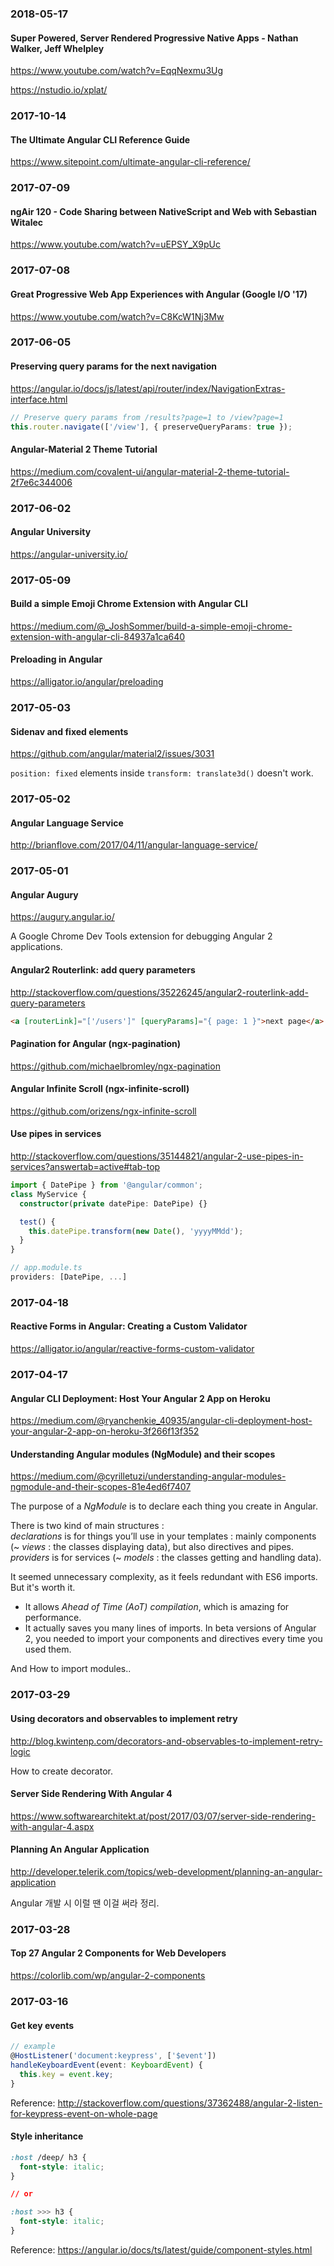 ### 2018-05-17

#### Super Powered, Server Rendered Progressive Native Apps - Nathan Walker, Jeff Whelpley

https://www.youtube.com/watch?v=EqqNexmu3Ug

https://nstudio.io/xplat/


### 2017-10-14

#### The Ultimate Angular CLI Reference Guide

https://www.sitepoint.com/ultimate-angular-cli-reference/


### 2017-07-09

#### ngAir 120 - Code Sharing between NativeScript and Web with Sebastian Witalec

https://www.youtube.com/watch?v=uEPSY_X9pUc


### 2017-07-08

#### Great Progressive Web App Experiences with Angular (Google I/O '17)

https://www.youtube.com/watch?v=C8KcW1Nj3Mw


### 2017-06-05

#### Preserving query params for the next navigation

https://angular.io/docs/js/latest/api/router/index/NavigationExtras-interface.html

```typescript
// Preserve query params from /results?page=1 to /view?page=1
this.router.navigate(['/view'], { preserveQueryParams: true });
```

#### Angular-Material 2 Theme Tutorial

https://medium.com/covalent-ui/angular-material-2-theme-tutorial-2f7e6c344006


### 2017-06-02

#### Angular University

https://angular-university.io/


### 2017-05-09

#### Build a simple Emoji Chrome Extension with Angular CLI

https://medium.com/@_JoshSommer/build-a-simple-emoji-chrome-extension-with-angular-cli-84937a1ca640

#### Preloading in Angular

https://alligator.io/angular/preloading


### 2017-05-03

#### Sidenav and fixed elements

https://github.com/angular/material2/issues/3031

`position: fixed` elements inside `transform: translate3d()` doesn't work.


### 2017-05-02

#### Angular Language Service

http://brianflove.com/2017/04/11/angular-language-service/


### 2017-05-01

#### Angular Augury

https://augury.angular.io/

A Google Chrome Dev Tools extension for debugging Angular 2 applications.

#### Angular2 Routerlink: add query parameters

http://stackoverflow.com/questions/35226245/angular2-routerlink-add-query-parameters

```html
<a [routerLink]="['/users']" [queryParams]="{ page: 1 }">next page</a>
```

#### Pagination for Angular (ngx-pagination)

https://github.com/michaelbromley/ngx-pagination

#### Angular Infinite Scroll (ngx-infinite-scroll)

https://github.com/orizens/ngx-infinite-scroll

#### Use pipes in services

http://stackoverflow.com/questions/35144821/angular-2-use-pipes-in-services?answertab=active#tab-top

```typescript
import { DatePipe } from '@angular/common';
class MyService {
  constructor(private datePipe: DatePipe) {}

  test() {
    this.datePipe.transform(new Date(), 'yyyyMMdd');
  }
}

// app.module.ts
providers: [DatePipe, ...]
```


### 2017-04-18

#### Reactive Forms in Angular: Creating a Custom Validator

https://alligator.io/angular/reactive-forms-custom-validator


### 2017-04-17

#### Angular CLI Deployment: Host Your Angular 2 App on Heroku

https://medium.com/@ryanchenkie_40935/angular-cli-deployment-host-your-angular-2-app-on-heroku-3f266f13f352


#### Understanding Angular modules (NgModule) and their scopes

https://medium.com/@cyrilletuzi/understanding-angular-modules-ngmodule-and-their-scopes-81e4ed6f7407

The purpose of a *NgModule* is to declare each thing you create in Angular.

There is two kind of main structures :  
*declarations* is for things you’ll use in your templates : mainly components (~ *views* : the classes displaying data), but also directives and pipes.  
*providers* is for services (~ *models* : the classes getting and handling data).

It seemed unnecessary complexity, as it feels redundant with ES6 imports. But it's worth it.

* It allows *Ahead of Time (AoT) compilation*, which is amazing for performance.
* It actually saves you many lines of imports. In beta versions of Angular 2, you needed to import your components and directives every time you used them.

And How to import modules..


### 2017-03-29

#### Using decorators and observables to implement retry

http://blog.kwintenp.com/decorators-and-observables-to-implement-retry-logic

How to create decorator.

#### Server Side Rendering With Angular 4

https://www.softwarearchitekt.at/post/2017/03/07/server-side-rendering-with-angular-4.aspx

#### Planning An Angular Application

http://developer.telerik.com/topics/web-development/planning-an-angular-application

Angular 개발 시 이럴 땐 이걸 써라 정리.


### 2017-03-28

#### Top 27 Angular 2 Components for Web Developers

https://colorlib.com/wp/angular-2-components


### 2017-03-16

#### Get key events
```typescript
// example
@HostListener('document:keypress', ['$event'])
handleKeyboardEvent(event: KeyboardEvent) {
  this.key = event.key;
}
```

Reference: http://stackoverflow.com/questions/37362488/angular-2-listen-for-keypress-event-on-whole-page

#### Style inheritance

```css
:host /deep/ h3 {
  font-style: italic;
}

// or

:host >>> h3 {
  font-style: italic;
}
```

Reference: https://angular.io/docs/ts/latest/guide/component-styles.html
